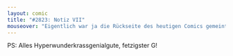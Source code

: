 ```yaml
---
layout: comic
title: "#2823: Notiz VII"
mouseover: "Eigentlich war ja die Rückseite des heutigen Comics gemeint."
---
```


PS:
Alles Hyperwunderkrassgenialgute, fetzigster G!
